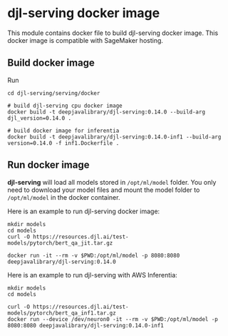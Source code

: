 # djl-serving docker image

This module contains docker file to build djl-serving docker image. This docker image
is compatible with SageMaker hosting.

## Build docker image

Run
```shell
cd djl-serving/serving/docker

# build djl-serving cpu docker image
docker build -t deepjavalibrary/djl-serving:0.14.0 --build-arg djl_version=0.14.0 .

# build docker image for inferentia
docker build -t deepjavalibrary/djl-serving:0.14.0-inf1 --build-arg version=0.14.0 -f inf1.Dockerfile .
```

## Run docker image

**djl-serving** will load all models stored in `/opt/ml/model` folder. You only need to
download your model files and mount the model folder to `/opt/ml/model` in the docker container.

Here is an example to run djl-serving docker image:

```shell
mkdir models
cd models
curl -O https://resources.djl.ai/test-models/pytorch/bert_qa_jit.tar.gz

docker run -it --rm -v $PWD:/opt/ml/model -p 8080:8080 deepjavalibrary/djl-serving:0.14.0
```

Here is an example to run djl-serving with AWS Inferentia:

```shell
mkdir models
cd models

curl -O https://resources.djl.ai/test-models/pytorch/bert_qa_inf1.tar.gz
docker run --device /dev/neuron0 -it --rm -v $PWD:/opt/ml/model -p 8080:8080 deepjavalibrary/djl-serving:0.14.0-inf1
```
